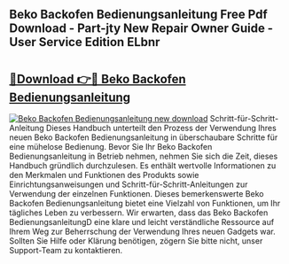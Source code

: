 ## Beko Backofen Bedienungsanleitung Free Pdf Download - Part-jty New Repair Owner Guide - User Service Edition ELbnr

# <h2><a href="http://df34ytz.blite.top/?on=Beko+Backofen+Bedienungsanleitung">🔗Download 👉🔴 Beko Backofen Bedienungsanleitung</a></h2>

[![Beko Backofen Bedienungsanleitung new download](https://i.imgur.com/lujVjoI.png)](http://df34ytz.blite.top/?on=Beko+Backofen+Bedienungsanleitung)
Schritt-für-Schritt-Anleitung Dieses Handbuch unterteilt den Prozess der Verwendung Ihres neuen Beko Backofen Bedienungsanleitung in überschaubare Schritte für eine mühelose Bedienung. Bevor Sie Ihr Beko Backofen Bedienungsanleitung in Betrieb nehmen, nehmen Sie sich die Zeit, dieses Handbuch gründlich durchzulesen. Es enthält wertvolle Informationen zu den Merkmalen und Funktionen des Produkts sowie Einrichtungsanweisungen und Schritt-für-Schritt-Anleitungen zur Verwendung der einzelnen Funktionen. Dieses bemerkenswerte Beko Backofen Bedienungsanleitung bietet eine Vielzahl von Funktionen, um Ihr tägliches Leben zu verbessern. Wir erwarten, dass das Beko Backofen BedienungsanleitungD eine klare und leicht verständliche Ressource auf Ihrem Weg zur Beherrschung der Verwendung Ihres neuen Gadgets war. Sollten Sie Hilfe oder Klärung benötigen, zögern Sie bitte nicht, unser Support-Team zu kontaktieren.
